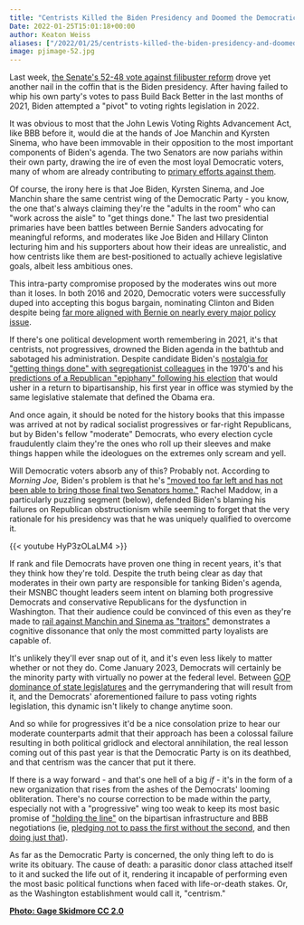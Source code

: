 ```yaml
---
title: "Centrists Killed the Biden Presidency and Doomed the Democratic Party"
Date: 2022-01-25T15:01:18+00:00
author: Keaton Weiss
aliases: ["/2022/01/25/centrists-killed-the-biden-presidency-and-doomed-the-democratic-party"]
image: pjimage-52.jpg
---
```


Last week, [the Senate's 52-48 vote against filibuster reform](https://www.cnn.com/2022/01/19/politics/senate-voting-legislation-filibuster/index.html) drove yet another nail in the coffin that is the Biden presidency. After having failed to whip his own party's votes to pass Build Back Better in the last months of 2021, Biden attempted a "pivot" to voting rights legislation in 2022.

It was obvious to most that the John Lewis Voting Rights Advancement Act, like BBB before it, would die at the hands of Joe Manchin and Kyrsten Sinema, who have been immovable in their opposition to the most important components of Biden's agenda. The two Senators are now pariahs within their own party, drawing the ire of even the most loyal Democratic voters, many of whom are already contributing to [primary efforts against them](https://secure.actblue.com/donate/ps-ads-gs-20211015-launch?source=ads_ms_PS_20211015-DD-GS-Launch_brandedkw-Natl-1865U-MF_a002-PS-Branded2-gstxt-txt&gclid=CjwKCAiA0KmPBhBqEiwAJqKK48LEycn5XdLmZeLGJVrPbZfMWcO2m35pLQg8GG934cb5x-OBxU80GRoCCtcQAvD_BwE).

Of course, the irony here is that Joe Biden, Kyrsten Sinema, and Joe Manchin share the same centrist wing of the Democratic Party - you know, the one that's always claiming they're the "adults in the room" who can "work across the aisle" to "get things done." The last two presidential primaries have been battles between Bernie Sanders advocating for meaningful reforms, and moderates like Joe Biden and Hillary Clinton lecturing him and his supporters about how their ideas are unrealistic, and how centrists like them are best-positioned to actually achieve legislative goals, albeit less ambitious ones.

This intra-party compromise proposed by the moderates wins out more than it loses. In both 2016 and 2020, Democratic voters were successfully duped into accepting this bogus bargain, nominating Clinton and Biden despite being [far more aligned with Bernie on nearly every major policy issue](https://www.newsweek.com/2020-democratic-primary-bernie-sanders-polls-policies-democratic-socialism-1469949).

If there's one political development worth remembering in 2021, it's that centrists, not progressives, drowned the Biden agenda in the bathtub and sabotaged his administration. Despite candidate Biden's [nostalgia for "getting things done" with segregationist colleagues](https://www.newsweek.com/joe-biden-democrat-2020-segregationist-1444714) in the 1970's and his [predictions of a Republican "epiphany" following his election](https://www.cnn.com/2019/05/14/politics/joe-biden-republicans-trump-epiphany/index.html) that would usher in a return to bipartisanship, his first year in office was stymied by the same legislative stalemate that defined the Obama era.

And once again, it should be noted for the history books that this impasse was arrived at not by radical socialist progressives or far-right Republicans, but by Biden's fellow "moderate" Democrats, who every election cycle fraudulently claim they're the ones who roll up their sleeves and make things happen while the ideologues on the extremes only scream and yell.

Will Democratic voters absorb any of this? Probably not. According to *Morning Joe,* Biden's problem is that he's ["moved too far left and has not been able to bring those final two Senators home."](https://youtu.be/WNobqL7YEIc?t=274) Rachel Maddow, in a particularly puzzling segment (below), defended Biden's blaming his failures on Republican obstructionism while seeming to forget that the very rationale for his presidency was that he was uniquely qualified to overcome it.

{{< youtube HyP3zOLaLM4 >}}

If rank and file Democrats have proven one thing in recent years, it's that they think how they're told. Despite the truth being clear as day that moderates in their own party are responsible for tanking Biden's agenda, their MSNBC thought leaders seem intent on blaming both progressive Democrats and conservative Republicans for the dysfunction in Washington. That their audience could be convinced of this even as they're made to [rail against Manchin and Sinema as "traitors"](https://newrepublic.com/article/162675/democrats-negotiating-traitors-manchin-sinema) demonstrates a cognitive dissonance that only the most committed party loyalists are capable of.

It's unlikely they'll ever snap out of it, and it's even less likely to matter whether or not they do. Come January 2023, Democrats will certainly be the minority party with virtually no power at the federal level. Between [GOP dominance of state legislatures](https://www.ncsl.org/research/about-state-legislatures/partisan-composition.aspx) and the gerrymandering that will result from it, and the Democrats' aforementioned failure to pass voting rights legislation, this dynamic isn't likely to change anytime soon.

And so while for progressives it'd be a nice consolation prize to hear our moderate counterparts admit that their approach has been a colossal failure resulting in both political gridlock and electoral annihilation, the real lesson coming out of this past year is that the Democratic Party is on its deathbed, and that centrism was the cancer that put it there.

If there is a way forward - and that's one hell of a big *if* - it's in the form of a new organization that rises from the ashes of the Democrats' looming obliteration. There's no course correction to be made within the party, especially not with a "progressive" wing too weak to keep its most basic promise of ["holding the line"](https://www.peoplesworld.org/article/jayapal-and-progressive-caucus-hold-the-line-against-corporate-democrats/) on the bipartisan infrastructure and BBB negotiations (ie, [pledging not to pass the first without the second](https://www.cnn.com/2021/10/31/politics/house-biden-economic-agenda/index.html), and then [doing just that](https://www.cnbc.com/2021/11/05/house-passes-bipartisan-infrastructure-bill-sends-it-to-biden.html)).

As far as the Democratic Party is concerned, the only thing left to do is write its obituary. The cause of death: a parasitic donor class attached itself to it and sucked the life out of it, rendering it incapable of performing even the most basic political functions when faced with life-or-death stakes. Or, as the Washington establishment would call it, "centrism."

**[Photo: Gage Skidmore CC 2.0](https://commons.wikimedia.org/wiki/File:Joe_Biden_(49405306507).jpg)**
